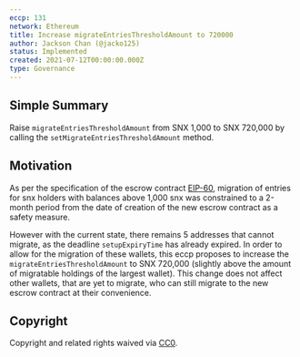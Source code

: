 ```yaml
---
eccp: 131
network: Ethereum
title: Increase migrateEntriesThresholdAmount to 720000
author: Jackson Chan (@jacko125)
status: Implemented
created: 2021-07-12T00:00:00.000Z
type: Governance
---
```


## Simple Summary

<!--"If you can't explain it simply, you don't understand it well enough." Provide a simplified and layman-accessible explanation of the ECCP.-->

Raise `migrateEntriesThresholdAmount` from SNX 1,000 to SNX 720,000 by calling the `setMigrateEntriesThresholdAmount` method.

## Motivation

<!--The motivation is critical for ECCPs that want to update variables within Elysian. It should clearly explain why the existing variable is not incentive aligned. ECCP submissions without sufficient motivation may be rejected outright.-->

As per the specification of the escrow contract [EIP-60](https://eips.elysian.finance/eips/eip-60), migration of entries for snx holders with balances above 1,000 snx was constrained to a 2-month period from the date of creation of the new escrow contract as a safety measure.

However with the current state, there remains 5 addresses that cannot migrate, as the deadline `setupExpiryTime` has already expired. In order to allow for the migration of these wallets, this eccp proposes to increase the `migrateEntriesThresholdAmount` to SNX 720,000 (slightly above the amount of migratable holdings of the largest wallet). This change does not affect other wallets, that are yet to migrate, who can still migrate to the new escrow contract at their convenience.

## Copyright

Copyright and related rights waived via [CC0](https://creativecommons.org/publicdomain/zero/1.0/).
